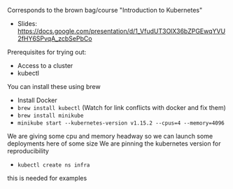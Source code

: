 Corresponds to the brown bag/course "Introduction to Kubernetes"
* Slides: https://docs.google.com/presentation/d/1_VfudUT3OlX36bZPGEwqYVU2fHY6SPvqA_zcbSePbCo

Prerequisites for trying out:

* Access to a cluster
* kubectl

You can install these using brew

* Install Docker
* `brew install kubectl`
(Watch for link conflicts with docker and fix them)
* `brew install minikube`
* `minikube start --kubernetes-version v1.15.2 --cpus=4 --memory=4096`

We are giving some cpu and memory headway so we can launch some deployments here of some size
We are pinning the kubernetes version for reproducibility

* `kubectl create ns infra`

this is needed for examples
